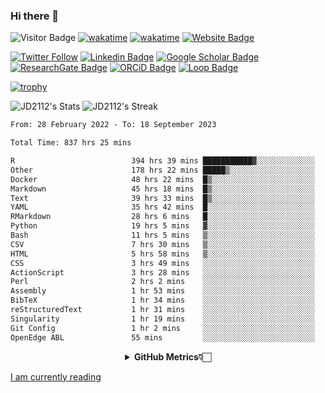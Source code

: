 ### Hi there 👋
![Visitor Badge](https://visitor-badge.laobi.icu/badge?page_id=JD2112.JD2112)
[![wakatime](https://github.com/JD2112/JD2112/actions/workflows/waka-readme.yml/badge.svg)](https://github.com/JD2112/JD2112/actions/workflows/waka-readme.yml)
[![wakatime](https://wakatime.com/badge/user/fe95275f-909a-4147-a45d-624981173898.svg)](https://wakatime.com/@fe95275f-909a-4147-a45d-624981173898)
[![Website Badge](https://img.shields.io/badge/website-informational?style=flat-square)](http://jyotirmoydas.netlify.app)

[![Twitter Follow](https://img.shields.io/twitter/follow/jyotirmoy21?style=social)](https://twitter.com/jyotirmoy21)
[![Linkedin Badge](https://img.shields.io/badge/-jyotirmoy-blue?style=plastic&logo=Linkedin&logoColor=white&link=https://www.linkedin.com/in/dasjyotirmoy/)](https://www.linkedin.com/in/dasjyotirmoy/)
[![Google Scholar Badge](https://img.shields.io/badge/-jyotirmoy-blue?style=plastic&logo=GoogleScholar&logoColor=white&link=https://scholar.google.se/citations?user=IMBYOv8AAAAJ&hl=en)](https://scholar.google.se/citations?user=IMBYOv8AAAAJ&hl=en)
[![ResearchGate Badge](https://img.shields.io/badge/-jyotirmoy-cyan?style=plastic&logo=ResearchGate&logoColor=white&link=https://www.researchgate.net/profile/Jyotirmoy-Das-3)](https://www.researchgate.net/profile/Jyotirmoy-Das-3)
[![ORCiD Badge](https://img.shields.io/badge/-jyotirmoy-green?style=plastic&logo=orcid&logoColor=white&link=https://orcid.org/0000-0002-5649-4658)](https://orcid.org/0000-0002-5649-4658)
[![Loop Badge](https://img.shields.io/badge/-jyotirmoy-orange?style=plastic&logo=Loop&logoColor=white&link=https://loop.frontiersin.org/people/1519976/overview)](https://loop.frontiersin.org/people/1519976/overview)

[![trophy](https://github-profile-trophy.vercel.app/?username=JD2112)](https://github.com/ryo-ma/github-profile-trophy)

<!--
**JD2112/JD2112** is a ✨ _special_ ✨ repository because its `README.md` (this file) appears on your GitHub profile.

Here are some ideas to get you started:

- 🔭 I’m currently working on ...
- 🌱 I’m currently learning ...
- 👯 I’m looking to collaborate on ...
- 🤔 I’m looking for help with ...
- 💬 Ask me about ...
- 📫 How to reach me: ...
- 😄 Pronouns: ...
- ⚡ Fun fact: ...
![JD2112's Top Languages](https://github-readme-stats.vercel.app/api/top-langs/?username=JD2112&theme=vue-dark&show_icons=true&hide_border=true&layout=compact)
-->
![JD2112's Stats](https://github-readme-stats.vercel.app/api?username=JD2112&theme=vue-dark&show_icons=true&hide_border=true&count_private=true)
![JD2112's Streak](https://github-readme-streak-stats.herokuapp.com/?user=JD2112&theme=vue-dark&hide_border=true)





<!--START_SECTION:waka-->

```txt
From: 28 February 2022 - To: 18 September 2023

Total Time: 837 hrs 25 mins

R                          394 hrs 39 mins ███████████▓░░░░░░░░░░░░░   47.13 %
Other                      178 hrs 22 mins █████▒░░░░░░░░░░░░░░░░░░░   21.30 %
Docker                     48 hrs 22 mins  █▒░░░░░░░░░░░░░░░░░░░░░░░   05.78 %
Markdown                   45 hrs 18 mins  █▒░░░░░░░░░░░░░░░░░░░░░░░   05.41 %
Text                       39 hrs 33 mins  █▒░░░░░░░░░░░░░░░░░░░░░░░   04.72 %
YAML                       35 hrs 42 mins  █░░░░░░░░░░░░░░░░░░░░░░░░   04.26 %
RMarkdown                  28 hrs 6 mins   █░░░░░░░░░░░░░░░░░░░░░░░░   03.36 %
Python                     19 hrs 5 mins   ▓░░░░░░░░░░░░░░░░░░░░░░░░   02.28 %
Bash                       11 hrs 5 mins   ▒░░░░░░░░░░░░░░░░░░░░░░░░   01.33 %
CSV                        7 hrs 30 mins   ▒░░░░░░░░░░░░░░░░░░░░░░░░   00.90 %
HTML                       5 hrs 58 mins   ▒░░░░░░░░░░░░░░░░░░░░░░░░   00.71 %
CSS                        3 hrs 49 mins   ░░░░░░░░░░░░░░░░░░░░░░░░░   00.46 %
ActionScript               3 hrs 28 mins   ░░░░░░░░░░░░░░░░░░░░░░░░░   00.42 %
Perl                       2 hrs 2 mins    ░░░░░░░░░░░░░░░░░░░░░░░░░   00.24 %
Assembly                   1 hr 53 mins    ░░░░░░░░░░░░░░░░░░░░░░░░░   00.23 %
BibTeX                     1 hr 34 mins    ░░░░░░░░░░░░░░░░░░░░░░░░░   00.19 %
reStructuredText           1 hr 31 mins    ░░░░░░░░░░░░░░░░░░░░░░░░░   00.18 %
Singularity                1 hr 19 mins    ░░░░░░░░░░░░░░░░░░░░░░░░░   00.16 %
Git Config                 1 hr 2 mins     ░░░░░░░░░░░░░░░░░░░░░░░░░   00.12 %
OpenEdge ABL               55 mins         ░░░░░░░░░░░░░░░░░░░░░░░░░   00.11 %
```

<!--END_SECTION:waka-->

<div align="center">
    <details>
        <summary><b>GitHub Metrics👇🏻</b></summary>
    <br>
        
[Get Details](https://metrics.lecoq.io/insights/JD2112)
    </details>
</div>

<a target="_blank" href="https://www.goodreads.com/user/show/21242415-jyotirmoy-das">I am currently reading</a>


